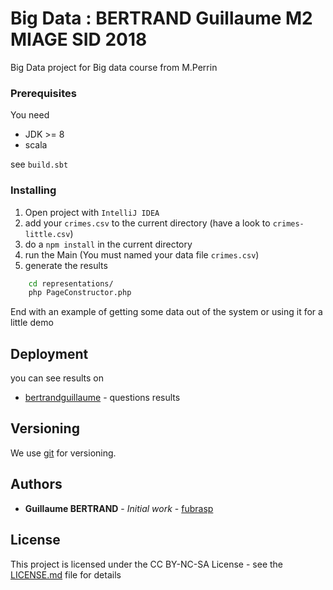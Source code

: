 # Big Data : BERTRAND Guillaume M2 MIAGE SID 2018

Big Data project for Big data course from M.Perrin

### Prerequisites

You need 

* JDK >= 8
* scala

see `build.sbt`

### Installing

1. Open project with `IntelliJ IDEA`
2. add your `crimes.csv` to the current directory (have a look to `crimes-little.csv`)
3. do a `npm install` in the current directory
4. run the Main (You must named your data file `crimes.csv`)
5. generate the results

```bash
    cd representations/
    php PageConstructor.php 
```

End with an example of getting some data out of the system or using it for a little demo


## Deployment

you can see results on 
* [bertrandguillaume](http://www.bertrandguillaume.fr/q1.html) - questions results

## Versioning

We use [git](https://git-scm.com/) for versioning. 

## Authors

* **Guillaume BERTRAND** - *Initial work* - [fubrasp](https://github.com/fubrasp)

## License

This project is licensed under the CC BY-NC-SA License - see the [LICENSE.md](LICENSE.md) file for details

